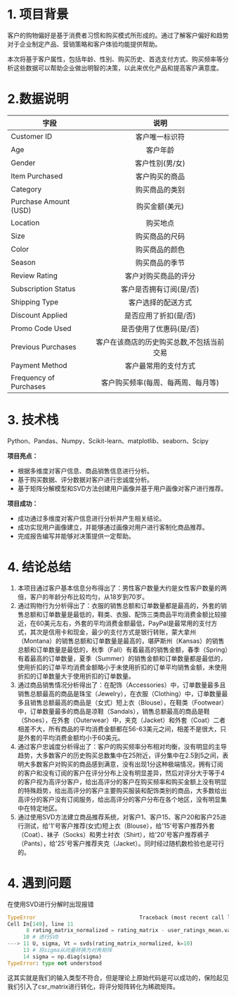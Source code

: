 # 1. 项目背景
客户的购物偏好是基于消费者习惯和购买模式所形成的。通过了解客户偏好和趋势对于企业制定产品、营销策略和客户体验均能提供帮助。

本次将基于客户属性，包括年龄、性别、购买历史、首选支付方式、购买频率等分析这些数据可以帮助企业做出明智的决策，以此来优化产品和提高客户满意度。

# 2.数据说明

| 字段 | 说明 |
| --- | :-: |
| Customer ID | 客户唯一标识符 |
| Age | 客户年龄 |
| Gender | 客户性别(男/女) |
| Item Purchased | 客户购买的商品 |
| Category | 购买商品的类别 |
| Purchase Amount (USD) | 购买金额(美元) |
| Location | 购买地点 |
| Size | 购买商品的尺码 |
| Color | 购买商品的颜色 |
| Season | 购买商品的季节 |
| Review Rating | 客户对购买商品的评分 |
| Subscription Status | 客户是否拥有订阅(是/否) |
| Shipping Type | 客户选择的配送方式 |
| Discount Applied | 是否应用了折扣(是/否) |
| Promo Code Used | 是否使用了优惠码(是/否) |
| Previous Purchases | 客户在该商店的历史购买总数,不包括当前交易 |
| Payment Method | 客户最常用的支付方式 |
| Frequency of Purchases | 客户购买频率(每周、每两周、每月等) |

# 3. 技术栈
Python、Pandas、Numpy、Scikit-learn、matplotlib、seaborn、Scipy

**项目亮点：**

+ 根据多维度对客户信息、商品销售信息进行分析。
+ 基于购买数据、评分数据对客户进行忠诚度分析。
+ 基于矩阵分解模型和SVD方法创建用户画像并基于用户画像对客户进行推荐。

**项目成功：**

+ 成功通过多维度对客户信息进行分析并产生相关结论。
+ 成功实现用户画像建立，并能够通过画像对用户进行客制化商品推荐。
+ 完成报告编写并能够对决策提供一定帮助。


# 4. 结论总结

1. 本项目通过客户基本信息分布得出了：男性客户数量大约是女性客户数量的两倍，客户的年龄分布比较均匀，从18岁到70岁。
2. 通过购物行为分析得出了：衣服的销售总额和订单数量都是最高的，外套的销售总额和订单数量是最低的，鞋类、衣服、配饰三类商品平均消费金额比较接近，在60美元左右，外套的平均消费金额最低，PayPal是最常用的支付方式，其次是信用卡和现金，最少的支付方式是银行转账，蒙大拿州（Montana）的销售总额和订单数量是最高的，堪萨斯州（Kansas）的销售总额和订单数量是最低的，秋季（Fall）有着最高的销售金额，春季（Spring）有着最高的订单数量，夏季（Summer）的销售金额和订单数量都是最低的，使用折扣的订单平均消费金额略小于未使用折扣的订单平均销售金额，未使用折扣的订单数量大于使用折扣的订单数量。
3. 通过商品销售情况分析得出了：在配饰（Accessories）中，订单数量最多且销售总额最高的商品是珠宝（Jewelry），在衣服（Clothing）中，订单数量最多且销售总额最高的商品是（女式）短上衣（Blouse），在鞋类（Footwear）中，订单数量最多的商品是凉鞋（Sandals），销售总额最高的商品是鞋（Shoes），在外套（Outerwear）中，夹克（Jacket）和外套（Coat）二者相差不大，所有商品的平均消费金额都在56-63美元之间，相差不是很大，只是外套的平均消费金额均小于60美元。
4. 通过客户忠诚度分析得出了：客户的购买频率分布相对均衡，没有明显的主导趋势，大多数客户的历史购买总数集中在25附近，评分集中在2.5到5之间，表明大多数客户对购买的商品感到满意，没有出现1分这种极端情况，拥有订阅的客户和没有订阅的客户在评分分布上没有明显差异，然后对评分大于等于4的客户视为高评分客户，给出高评分的客户在购买频率和购买金额上没有明显的特殊趋势，给出高评分的客户主要购买服装和配饰类别的商品，大多数给出高评分的客户没有订阅服务，给出高评分的客户分布在各个地区，没有明显集中在特定地区。
5. 通过使用SVD方法建立商品推荐系统，对客户1、客户15、客户20和客户25进行测试，给'1'号客户推荐(女式)短上衣（Blouse），给'15'号客户推荐外套（Coat）、袜子（Socks）和男士衬衣（Shirt），给'20'号客户推荐裤子（Pants），给'25'号客户推荐夹克（Jacket）。同时经过随机数检验也是可行的。

# 4. 遇到问题

在使用SVD进行分解时出现报错

```python
TypeError                                 Traceback (most recent call last)
Cell In[149], line 11
      8 rating_matrix_normalized = rating_matrix - user_ratings_mean.values.reshape(-1, 1)
     10 # 进行SVD
---> 11 U, sigma, Vt = svds(rating_matrix_normalized, k=10)
     13 # 将sigma从向量转换为对角矩阵
     14 sigma = np.diag(sigma)
TypeError: type not understood
```

这其实就是我们的输入类型不符合，但是理论上原始代码是可以成功的，保险起见我们引入了csr_matrix进行转化，将评分矩阵转化为稀疏矩阵。



